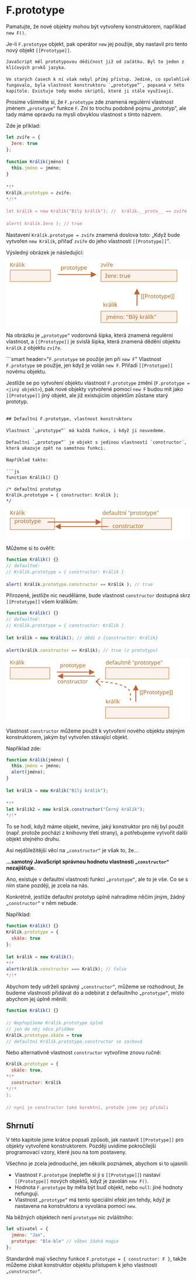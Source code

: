 # F.prototype

Pamatujte, že nové objekty mohou být vytvořeny konstruktorem, například `new F()`.

Je-li `F.prototype` objekt, pak operátor `new` jej použije, aby nastavil pro tento nový objekt `[[Prototype]]`.

```smart
JavaScript měl prototypovou dědičnost již od začátku. Byl to jeden z klíčových prvků jazyka.

Ve starých časech k ní však nebyl přímý přístup. Jediné, co spolehlivě fungovalo, byla vlastnost konstruktoru `„prototype“`, popsaná v této kapitole. Existuje tedy mnoho skriptů, které ji stále využívají.
```

Prosíme všimněte si, že `F.prototype` zde znamená regulérní vlastnost jménem `„prototype“` funkce `F`. Zní to trochu podobně pojmu „prototyp“, ale tady máme opravdu na mysli obvyklou vlastnost s tímto názvem.

Zde je příklad:

```js run
let zvíře = {
  žere: true
};

function Králík(jméno) {
  this.jméno = jméno;
}

*!*
Králík.prototype = zvíře;
*/!*

let králík = new Králík("Bílý králík"); //  králík.__proto__ == zvíře

alert( králík.žere ); // true
```

Nastavení `Králík.prototype = zvíře` znamená doslova toto: „Když bude vytvořen `new Králík`, přiřaď `zvíře` do jeho vlastnosti `[[Prototype]]`“.

Výsledný obrázek je následující:

![](proto-constructor-animal-rabbit.svg)

Na obrázku je `„prototype“` vodorovná šipka, která znamená regulérní vlastnost, a `[[Prototype]]` je svislá šipka, která znamená dědění objektu `králík` z objektu `zvíře`.

```smart header="`F.prototype` se použije jen při `new F`"
Vlastnost `F.prototype` se použije, jen když je volán `new F`. Přiřadí `[[Prototype]]` novému objektu.

Jestliže se po vytvoření objektu vlastnost `F.prototype` změní (`F.prototype = <jiný objekt>`), pak nové objekty vytvořené pomocí `new F` budou mít jako `[[Prototype]]` jiný objekt, ale již existujícím objektům zůstane starý prototyp.
```

## Defaultní F.prototype, vlastnost konstruktoru

Vlastnost `„prototype“` má každá funkce, i když ji neuvedeme.

Defaultní `„prototype“` je objekt s jedinou vlastností `constructor`, která ukazuje zpět na samotnou funkci.

Například takto:

```js
function Králík() {}

/* defaultní prototyp
Králík.prototype = { constructor: Králík };
*/
```

![](function-prototype-constructor.svg)

Můžeme si to ověřit:

```js run
function Králík() {}
// defaultně:
// Králík.prototype = { constructor: Králík }

alert( Králík.prototype.constructor == Králík ); // true
```

Přirozeně, jestliže nic neuděláme, bude vlastnost `constructor` dostupná skrz `[[Prototype]]` všem králíkům:

```js run
function Králík() {}
// defaultně:
// Králík.prototype = { constructor: Králík }

let králík = new Králík(); // dědí z {constructor: Králík}

alert(králík.constructor == Králík); // true (z prototypu)
```

![](rabbit-prototype-constructor.svg)

Vlastnost `constructor` můžeme použít k vytvoření nového objektu stejným konstruktorem, jakým byl vytvořen stávající objekt.

Například zde:

```js run
function Králík(jméno) {
  this.jméno = jméno;
  alert(jméno);
}

let králík = new Králík("Bílý králík");

*!*
let králík2 = new králík.constructor("Černý králík");
*/!*
```

To se hodí, když máme objekt, nevíme, jaký konstruktor pro něj byl použit (např. protože pochází z knihovny třetí strany), a potřebujeme vytvořit další objekt stejného druhu.

Asi nejdůležitější věcí na `„constructor“` je však to, že...

**...samotný JavaScript správnou hodnotu vlastnosti `„constructor“` nezajišťuje.**

Ano, existuje v defaultní vlastnosti funkcí `„prototype“`, ale to je vše. Co se s ním stane později, je zcela na nás.

Konkrétně, jestliže defaultní prototyp úplně nahradíme něčím jiným, žádný `„constructor“` v něm nebude.

Například:

```js run
function Králík() {}
Králík.prototype = {
  skáče: true
};

let králík = new Králík();
*!*
alert(králík.constructor === Králík); // false
*/!*
```

Abychom tedy udrželi správný `„constructor“`, můžeme se rozhodnout, že budeme vlastnosti přidávat do a odebírat z defaultního `„prototype“`, místo abychom jej úplně měnili:

```js
function Králík() {}

// Nepřepíšeme Králík.prototype úplně
// jen do něj něco přidáme
Králík.prototype.skáče = true
// defaultní Králík.prototype.constructor se zachová
```

Nebo alternativně vlastnost `constructor` vytvoříme znovu ručně:

```js
Králík.prototype = {
  skáče: true,
*!*
  constructor: Králík
*/!*
};

// nyní je constructor také korektní, protože jsme jej přidali
```


## Shrnutí

V této kapitole jsme krátce popsali způsob, jak nastavit `[[Prototype]]` pro objekty vytvořené konstruktorem. Později uvidíme pokročilejší programovací vzory, které jsou na tom postaveny.

Všechno je zcela jednoduché, jen několik poznámek, abychom si to ujasnili:

- Vlastnost `F.prototype` (nepleťte si ji s `[[Prototype]]`) nastaví `[[Prototype]]` nových objektů, když je zavolán `new F()`.
- Hodnota `F.prototype` by měla být buď objekt, nebo `null`: jiné hodnoty nefungují.
- Vlastnost `„prototype“` má tento speciální efekt jen tehdy, když je nastavena na konstruktoru a vyvolána pomocí `new`.

Na běžných objektech není `prototype` nic zvláštního:
```js
let uživatel = {
  jméno: "Jan",
  prototype: "Ble-ble" // vůbec žádná magie
};
```

Standardně mají všechny funkce `F.prototype = { constructor: F }`, takže můžeme získat konstruktor objektu přístupem k jeho vlastnosti `„constructor“`.
